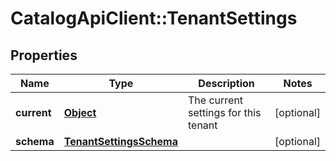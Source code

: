# CatalogApiClient::TenantSettings

## Properties
Name | Type | Description | Notes
------------ | ------------- | ------------- | -------------
**current** | [**Object**](.md) | The current settings for this tenant | [optional] 
**schema** | [**TenantSettingsSchema**](TenantSettingsSchema.md) |  | [optional] 


